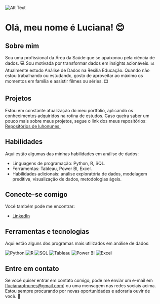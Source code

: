 

![Alt Text](https://imageio.forbes.com/specials-images/dam/imageserve/1043124490/960x0.jpg?height=474&width=711&fit=bounds)

# Olá, meu nome é Luciana! 😊

## Sobre mim 
 Sou uma profissional da Área da Saúde que se apaixonou pela ciência de dados.  💻
Sou motivada por transformar dados em insights acionáveis. 📊
 Atualmente estudo Análise de Dados na Resilia Educação.
 Quando não estou trabalhando ou estudando, gosto de aproveitar ao máximo os momentos em família e assistir filmes ou séries. 🎞️

## Projetos
Estou em constante atualização do meu portfólio, aplicando os conhecimentos adquiridos na rotina de estudos. 
Caso queira saber um pouco mais sobre meus projetos, segue o link dos meus repositórios:
[Repositórios de luhonunes.](https://github.com/luhonunes?tab=repositories)

## Habilidades
Aqui estão algumas das minhas habilidades em análise de dados:

- Linguagens de programação: Python, R, SQL.
- Ferramentas: Tableau, Power BI, Excel.
- Habilidades adicionais: análise exploratória de dados, modelagem preditiva, visualização de dados, metodologias ágeis.

## Conecte-se comigo
Você também pode me encontrar:

- [LinkedIn](https://www.linkedin.com/in/luhonunes)

## Ferramentas e tecnologias
Aqui estão alguns dos programas mais utilizados em análise de dados:

![Python](https://img.shields.io/badge/Python-3776AB?style=flat-square&logo=Python&logoColor=white)
![R](https://img.shields.io/badge/R-276DC3?style=flat-square&logo=R&logoColor=white)
![SQL](https://img.shields.io/badge/SQL-4479A1?style=flat-square&logo=MySQL&logoColor=white)
![Tableau](https://img.shields.io/badge/Tableau-E97627?style=flat-square&logo=Tableau&logoColor=white)
![Power BI](https://img.shields.io/badge/Power%20BI-F2C811?style=flat-square&logo=Power-BI&logoColor=white)
![Excel](https://img.shields.io/badge/Excel-217346?style=flat-square&logo=Microsoft-Excel&logoColor=white)

## Entre em contato
Se você quiser entrar em contato comigo, pode me enviar um e-mail em [lucianaotnunes@gmail.com] ou uma mensagem nas redes sociais acima. Estou sempre procurando por novas oportunidades e adoraria ouvir de você. 💬 
